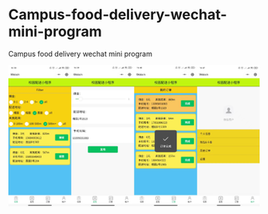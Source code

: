 # Campus-food-delivery-wechat-mini-program
<p>Campus food delivery wechat mini program</p>
<img src="https://github.com/luoh226/Campus-food-delivery-wechat-mini-program/blob/main/miniprogram.jpg" width="800px">
